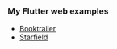 ### My Flutter web examples
*  [Booktrailer](https://frideosapps.github.io/booktrailer)
*  [Starfield](https://frideosapps.github.io/flutter_starfield)
